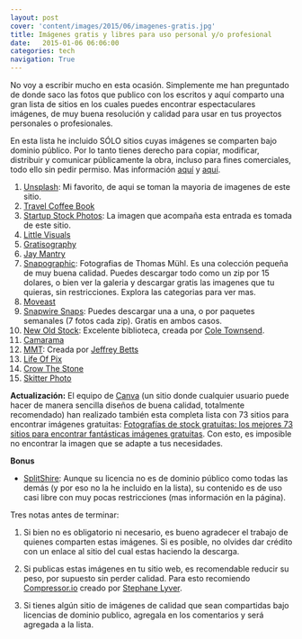 ```yaml
---
layout: post
cover: 'content/images/2015/06/imagenes-gratis.jpg'
title: Imágenes gratis y libres para uso personal y/o profesional
date:   2015-01-06 06:06:00
categories: tech
navigation: True
---
```


No voy a escribir mucho en esta ocasión. Simplemente me han preguntado de donde saco las fotos que publico con los escritos y aquí comparto una gran lista de sitios en los cuales puedes encontrar espectaculares imágenes, de muy buena resolución y calidad para usar en tus proyectos personales o profesionales. 

En esta lista he incluido SÓLO sitios cuyas imágenes se comparten bajo dominio público. Por lo tanto tienes derecho para copiar, modificar, distribuir y comunicar públicamente la obra, incluso para fines comerciales, todo ello sin pedir permiso. Mas información [aquí](http://creativecommons.org/publicdomain/mark/1.0/deed.es_ES) y [aquí](https://creativecommons.org/publicdomain/zero/1.0/deed.es_ES).



1. <a href="https://unsplash.com/" target="_blank">Unsplash</a>: Mi favorito, de aqui se toman la mayoria de imagenes de este sitio.
2.  <a href="http://travelcoffeebook.com" target="_blank">Travel Coffee Book</a>
3. <a href="http://startupstockphotos.com" target="_blank">Startup Stock Photos</a>: La imagen que acompaña esta entrada es tomada de este sitio.
4. <a href="http://littlevisuals.co/" target="_blank">Little Visuals</a>
5. <a href="http://www.gratisography.com/" target="_blank">Gratisography</a> 
6. <a href="http://jaymantri.com/" target="_blank">Jay Mantry</a> 
7. <a href="http://snapographic.com/" target="_blank">Snapographic</a>: Fotografias de Thomas Mühl. Es una colección pequeña de muy buena calidad. Puedes descargar todo como un zip por 15 dolares, o bien ver la galeria y descargar gratis las imagenes que tu quieras, sin restricciones. Explora las categorias para ver mas.
8. <a href="http://moveast.me/" target="_blank">Moveast</a>
9. <a href="http://snapwiresnaps.tumblr.com/" target="_blank">Snapwire Snaps</a>: Puedes descargar una a una, o por paquetes semanales (7 fotos cada zip). Gratis en ambos casos.
10. <a href="http://nos.twnsnd.co" target="_blank">New Old Stock</a>: Excelente biblioteca, creada por <a href="https://twitter.com/twnsndco" target="_blank">Cole Townsend</a>.
11. <a href="http://www.camarama.de/" target="_blank">Camarama</a>
12. <a href="http://mmt.li/" target="_blank">MMT</a>: Creada por <a href="http://jeffreybetts.me/" target="_blank">Jeffrey Betts</a>
13. <a href="http://www.lifeofpix.com/" target="_blank">Life Of Pix</a>
14. <a href="http://crowthestone.com/" target="_blank">Crow The Stone</a>
15. <a href="http://skitterphoto.com/" target="_blank">Skitter Photo</a>

**Actualización:**
El equipo de <a href="http://www.canva.com" target="_blank">Canva</a> (un sitio donde cualquier usuario puede hacer de manera sencilla diseños de buena calidad, totalmente recomendado) han realizado también esta completa lista con 73 sitios para encontrar imágenes gratuitas: <a href="https://www.canva.com/es_mx/aprende/73-mejores-webs-fotos-stock-gratuitas/" target="_blank">Fotografías de stock gratuitas: los mejores 73 sitios para encontrar fantásticas imágenes gratuitas</a>. Con esto, es imposible no encontrar la imagen que se adapte a tus necesidades.



**Bonus**

* <a href="http://splitshire.com/" target="_blank">SplitShire</a>: Aunque su licencia no es de dominio público como todas las demás (y por eso no la he incluido en la lista), su contenido es de uso casi libre con muy pocas restricciones (mas información en la página).


Tres notas antes de terminar: 
 
 
1. Si bien no es obligatorio ni necesario, es bueno agradecer el trabajo de quienes comparten estas imágenes. Si es posible, no olvides dar crédito con un enlace al sitio del cual estas haciendo la descarga. 
 
 
2. Si publicas estas imágenes en tu sitio web, es recomendable reducir su peso, por supuesto sin perder calidad. Para esto recomiendo <a href="https://compressor.io/compress" target="_blank">Compressor.io</a> creado por <a href="http://stephane.ly/" target="_blank">Stephane Lyver</a>. 
 
 
3. Si tienes algún sitio de imágenes de calidad que sean compartidas bajo licencias de dominio publico, agregala en los comentarios y será agregada a la lista.
